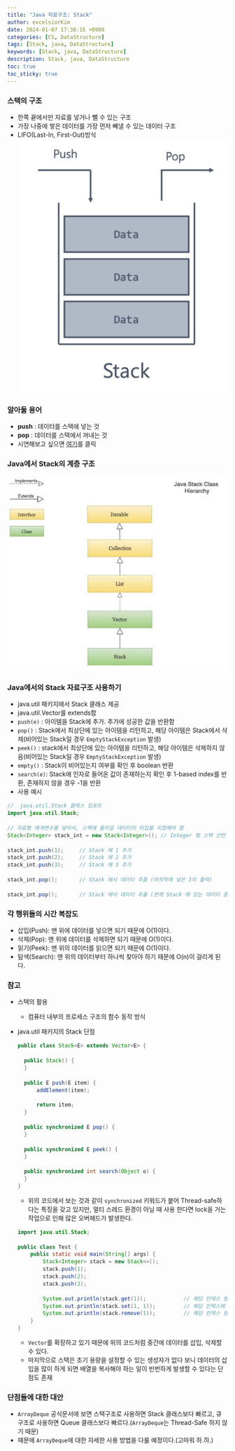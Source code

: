 ```yaml
---
title: "Java 자료구조: Stack"
author: excelsiorKim
date: 2024-01-07 17:38:15 +0900
categories: [CS, DataStructure]
tags: [Stack, java, DataStructure]
keywords: [Stack, java, DataStructure]
description: Stack, java, DataStructure
toc: true
toc_sticky: true
---
```


### 스택의 구조

- 한쪽 끝에서만 자료를 넣거나 뺄 수 있는 구조
- 가장 나중에 쌓은 데이터를 가장 먼저 빼낼 수 있는 데이터 구조
- LIFO(Last-In, First-Out)방식
  ![stack](/assets/img/2024-01-07-stack/stack.png)

### 알아둘 용어

- **push** : 데이터를 스택에 넣는 것
- **pop** : 데이터를 스택에서 꺼내는 것
- 시연해보고 싶으면 [여기](https://visualgo.net/en/list)를 클릭

### Java에서 Stack의 계층 구조

![stack-hierarchy](/assets/img/2024-01-07-stack/stack-hierarchy.png)

### Java에서의 Stack 자료구조 사용하기

- java.util 패키지에서 Stack 클래스 제공
- java.util.Vector를 extends함
- `push(e)` : 아이템을 Stack에 추가. 추가에 성공한 값을 반환함
- `pop()` : Stack에서 최상단에 있는 아이템을 리턴하고, 해당 아이템은 Stack에서 삭제(비어있는 Stack일 경우 `EmptyStackException` 발생)
- `peek()` : stack에서 최상단에 있는 아이템을 리턴하고, 해당 아이템은 삭제하지 않음(비어있는 Stack일 경우 `EmptyStackException` 발생)
- `empty()` : Stack이 비어있는지 여부를 확인 후 boolean 반환
- `search(e)`: Stack에 인자로 들어온 값이 존재하는지 확인 후 1-based index를 반환, 존재하지 않을 경우 -1을 반환
- 사용 예시

```java
//  java.util.Stack 클래스 임포트
import java.util.Stack;

// 자료형 매개변수를 넣어서, 스택에 들어갈 데이터의 타입을 지정해야 함
Stack<Integer> stack_int = new Stack<Integer>(); // Integer 형 스택 선언

stack_int.push(1);     // Stack 에 1 추가
stack_int.push(2);     // Stack 에 2 추가
stack_int.push(3);     // Stack 에 3 추가

stack_int.pop();       // Stack 에서 데이터 추출 (마지막에 넣은 3이 출력)

stack_int.pop();       // Stack 에서 데이터 추출 (현재 Stack 에 있는 데이터 중, 가장 나중에 넣어진 데이터 출력). 2가 출력
```

### 각 행위들의 시간 복잡도

- 삽입(Push): 맨 위에 데이터를 넣으면 되기 때문에 O(1)이다.
- 삭제(Pop): 맨 위에 데이터를 삭제하면 되기 때문에 O(1)이다.
- 읽기(Peek): 맨 위의 데이터를 읽으면 되기 때문에 O(1)이다.
- 탐색(Search): 맨 위의 데이터부터 하나씩 찾아야 하기 때문에 O(n)이 걸리게 된다.

### 참고

- 스택의 활용
  - 컴퓨터 내부의 프로세스 구조의 함수 동작 방식
- java.util 패키지의 Stack 단점

  ```java
  public class Stack<E> extends Vector<E> {

    public Stack() {
    }

    public E push(E item) {
        addElement(item);

        return item;
    }

    public synchronized E pop() {
    }

    public synchronized E peek() {
    }

    public synchronized int search(Object o) {
    }
  }
  ```

  - 위의 코드에서 보는 것과 같이 `synchronized` 키워드가 붙어 Thread-safe하다는 특징을 갖고 있지만, 멀티 스레드 환경이 아닐 때 사용 한다면 lock을 거는 작업으로 인해 많은 오버헤드가 발생한다.

  ```java
  import java.util.Stack;

  public class Test {
      public static void main(String[] args) {
          Stack<Integer> stack = new Stack<>();
          stack.push(1);
          stack.push(2);
          stack.push(3);

          System.out.println(stack.get(1));            // 해당 인덱스 원소 찾기
          System.out.println(stack.set(1, 1));         // 해당 인덱스에 원소 넣기
          System.out.println(stack.remove(1));         // 해당 인덱스 원소를 삭제
      }
  }
  ```

  - `Vector`를 확장하고 있기 때문에 위의 코드처럼 중간에 데이터를 삽입, 삭제할 수 있다.
  - 마지막으로 스택은 초기 용량을 설정할 수 있는 생성자가 없다 보니 데이터의 삽입을 많이 하게 되면 배열을 복사해야 하는 일이 빈번하게 발생할 수 있다는 단점도 존재

### 단점들에 대한 대안

- `ArrayDeque` 공식문서에 보면 스택구조로 사용하면 Stack 클래스보다 빠르고, 큐 구조로 사용하면 Queue 클래스보다 빠르다.(`ArrayDeque`는 Thread-Safe 하지 않기 때문)
- 때문에 `ArrayDeque`에 대한 자세한 사용 방법을 다룰 예정이다.(고마워 하.하.)
